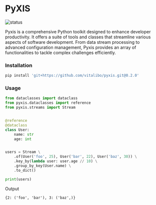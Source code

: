 # PyXIS

![status](https://github.com/vitalibo/pyxis/actions/workflows/ci.yaml/badge.svg)

Pyxis is a comprehensive Python toolkit designed to enhance developer productivity.
It offers a suite of tools and classes that streamline various aspects of software development.
From data stream processing to advanced configuration management, Pyxis provides an array of functionalities
to tackle complex challenges efficiently.

### Installation

```bash
pip install 'git+https://github.com/vitalibo/pyxis.git@0.2.0'
```

### Usage

```python
from dataclasses import dataclass
from pyxis.dataclasses import reference
from pyxis.streams import Stream


@reference
@dataclass
class User:
    name: str
    age: int


users = Stream \
    .of(User('foo', 25), User('bar', 22), User('baz', 30)) \
    .key_by(lambda user: user.age // 10) \
    .group_by_key(User.name) \
    .to_dict()

print(users)
```

Output
```text
{2: ('foo', 'bar'), 3: ('baz',)}
```
